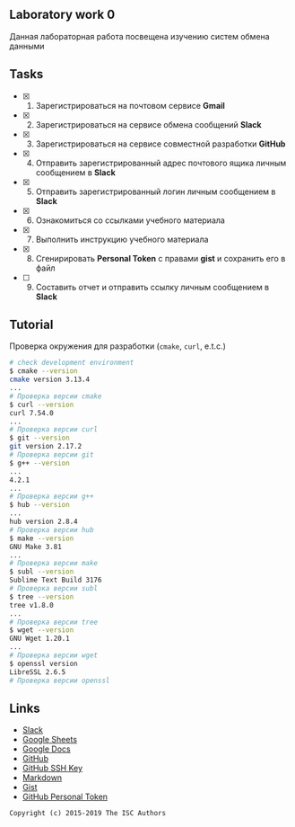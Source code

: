 ## Laboratory work 0

Данная лабораторная работа посвещена изучению систем обмена данными

## Tasks

- [x] 1. Зарегистрироваться на почтовом сервисе **Gmail**
- [x] 2. Зарегистрироваться на сервисе обмена сообщений **Slack**
- [x] 3. Зарегистрироваться на сервисе совместной разработки **GitHub**
- [x] 4. Отправить зарегистрированный адрес почтового ящика личным сообщением в **Slack**
- [x] 5. Отправить зарегистрированный логин личным сообщением в **Slack**
- [x] 6. Ознакомиться со ссылками учебного материала
- [x] 7. Выполнить инструкцию учебного материала
- [x] 8. Сгенирировать **Personal Token** с правами **gist** и сохранить его в файл
- [ ] 9. Составить отчет и отправить ссылку личным сообщением в **Slack**

## Tutorial

Проверка окружения для разработки (`cmake`, `curl`, e.t.c.)

```sh
# check development environment
$ cmake --version
cmake version 3.13.4
...
# Проверка версии cmake
$ curl --version
curl 7.54.0 
...
# Проверка версии curl
$ git --version
git version 2.17.2
# Проверка версии git
$ g++ --version
...
4.2.1
...
# Проверка версии g++
$ hub --version
...
hub version 2.8.4
# Проверка версии hub
$ make --version
GNU Make 3.81
...
# Проверка версии make
$ subl --version
Sublime Text Build 3176
# Проверка версии subl
$ tree --version
tree v1.8.0
...
# Проверка версии tree
$ wget --version
GNU Wget 1.20.1
...
# Проверка версии wget
$ openssl version
LibreSSL 2.6.5
# Проверка версии openssl
```

## Links

- [Slack](https://slack.com)
- [Google Sheets](https://www.google.ru/intl/ru/sheets/about/)
- [Google Docs](https://www.google.ru/intl/ru/docs/about/)
- [GitHub](https://github.com)
- [GitHub SSH Key](https://help.github.com/articles/generating-a-new-ssh-key-and-adding-it-to-the-ssh-agent/)
- [Markdown](https://stackedit.io)
- [Gist](https://gist.github.com)
- [GitHub Personal Token](https://github.com/settings/tokens/new)


```
Copyright (c) 2015-2019 The ISC Authors
```
